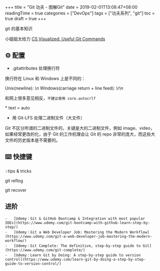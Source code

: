 +++
title = "Git 功夫 - 图解Git"
date = 2019-02-01T13:08:47+08:00
readingTime = true
categories = ["DevOps"]
tags = ["功夫系列", "git"]
toc = true
draft = true
+++

git 的基本知识

<!--more-->

小姐姐太给力
[CS Visualized: Useful Git Commands](https://dev.to/lydiahallie/cs-visualized-useful-git-commands-37p1)

## ⚙️ 配置

-   .gitattributes 处理换行符

换行符在 Linux 和 Windows 上是不同的：

Unix(newline): _\n_
Windows(carriage return + line feed): _\r\n_

和网上很多意见相反，`不建议使用 core.autocrlf`

\* text = auto

-   用 Git-LFS 处理二进制文件（大文件）

Git 不区分所谓的二进制文件的，关键是大的二进制文件，例如 image、video，如果经常更改的化，由于 Git 的工作机理会让 Git 的 repo 非常的庞大，而这些大文件的历史版本是不需要的。

## ⌨️ 快捷键

💡tips & tricks

git reflog

git recover

## 进阶

    -   [Udemy：Git & GitHub Bootcamp & Integration with most popular IDEs](https://www.udemy.com/git-bootcamp-with-github-learn-step-by-step/)
    -   [‍Udemy：Git a Web Developer Job: Mastering the Modern Workflow](https://www.udemy.com/git-a-web-developer-job-mastering-the-modern-workflow/)
    -   [‍Udemy：Git Complete: The definitive, step-by-step guide to Git](https://www.udemy.com/git-complete/)
    -   [‍Udemy：Learn Git by Doing: A step-by-step guide to version control](https://www.udemy.com/learn-git-by-doing-a-step-by-step-guide-to-version-control/)
